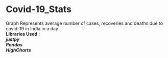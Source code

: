 # Covid-19_Stats
Graph Represents average number of cases, recoveries and deaths due to covid-19 in India in a day <br>
<b>Libraries Used :</b><br>
<b><i>justpy</i></b><br>
<b><i>Pandas</i></b><br>
<b><i>HighCharts</i></b><br>
